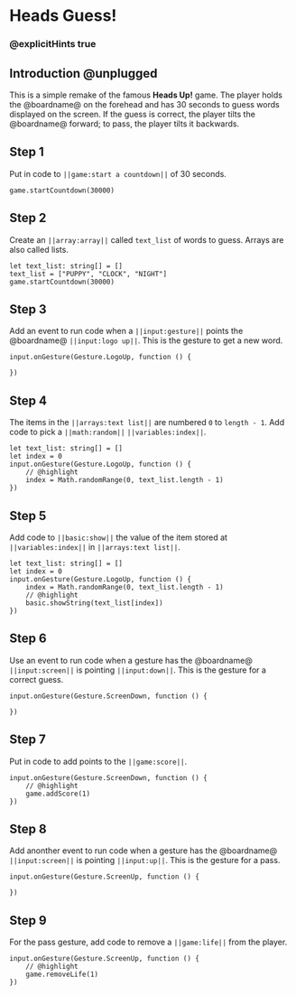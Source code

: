 # Heads Guess!

### @explicitHints true

## Introduction @unplugged

This is a simple remake of the famous **Heads Up!** game. The player holds the @boardname@ on the forehead and has 30 seconds to guess words displayed on the screen.
If the guess is correct, the player tilts the @boardname@ forward; to pass, the player tilts it backwards.

## Step 1

Put in code to ``||game:start a countdown||`` of 30 seconds.

```spy
game.startCountdown(30000)
```

## Step 2

Create an ``||array:array||`` called `text_list` of words to guess. Arrays are also called lists.

```spy
let text_list: string[] = []
text_list = ["PUPPY", "CLOCK", "NIGHT"]
game.startCountdown(30000)
```

## Step 3

Add an event to run code when a ``||input:gesture||`` points the @boardname@ ``||input:logo up||``.
This is the gesture to get a new word.

```spy
input.onGesture(Gesture.LogoUp, function () {

})
```

## Step 4

The items in the ``||arrays:text list||`` are numbered ``0`` to ``length - 1``. 
Add code to pick a ``||math:random||`` ``||variables:index||``.

```spy
let text_list: string[] = []
let index = 0
input.onGesture(Gesture.LogoUp, function () {
    // @highlight
    index = Math.randomRange(0, text_list.length - 1)
})
```

## Step 5

Add code to ``||basic:show||`` the value of the item stored at ``||variables:index||`` in 
``||arrays:text list||``.

```spy
let text_list: string[] = []
let index = 0
input.onGesture(Gesture.LogoUp, function () {
    index = Math.randomRange(0, text_list.length - 1)
    // @highlight
    basic.showString(text_list[index])
})
```

## Step 6

Use an event to run code when a gesture has the  @boardname@ ``||input:screen||`` is
pointing ``||input:down||``. This is the gesture for a correct guess.

```spy
input.onGesture(Gesture.ScreenDown, function () {

})
```

## Step 7

Put in code to add points to the ``||game:score||``.

```spy
input.onGesture(Gesture.ScreenDown, function () {
    // @highlight
    game.addScore(1)
})
```

## Step 8

Add anonther event to run code when a gesture has the @boardname@ ``||input:screen||`` is
pointing ``||input:up||``. This is the gesture for a pass.

```spy
input.onGesture(Gesture.ScreenUp, function () {
    
})
```

## Step 9

For the pass gesture, add code to remove a ``||game:life||`` from the player.

```spy
input.onGesture(Gesture.ScreenUp, function () {
    // @highlight
    game.removeLife(1)
})
```
